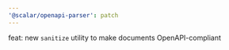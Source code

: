 ```yaml
---
'@scalar/openapi-parser': patch
---
```


feat: new `sanitize` utility to make documents OpenAPI-compliant

